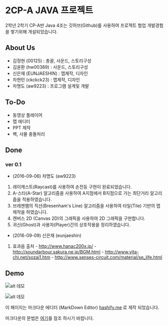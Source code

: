 # 2CP-A JAVA 프로젝트

2학년 2학기 CP-A반 Java 4조는 깃허브(Github)를 사용하여 프로젝트 협업 개발경험을 쌓기위해 개설되었습니다.

## About Us
 - 김정현 (00125) : 총괄, 사운드, 스토리구성
 - 김윤환 (hw00389) : 사운드, 스토리구성
 - 신은재 (EUNJAESHIN) : 맵제작, 디자인
 - 차현민 (ckckck23) : 맵제작, 디자인
 - 차명도 (aw9223) : 프로그램 설계및 개발

## To-Do
 - 동영상 플레이어
 - 맵 에디터
 - PPT 제작
 - 벽, 사물 충돌처리

## Done

### ver 0.1
 - (2016-09-06) 차명도 (aw9223)
  1. 레이캐스트(Raycast)를 사용하여 손전등 구현이 완료되었습니다.
  1. A-스타(A-Star) 알고리즘을 사용하여 A지점에서 B지점으로 가는 최단거리 알고리즘을 적용하였습니다.
  1. 브레젠햄의 직선(Bresenham's Line) 알고리즘을 사용하여 타일(Tile) 기반의 맵 제작을 하였습니다.
  1. 캔버스 2D (Canvas 2D)의 그래픽을 사용하여 2D 그래픽을 구현합니다.
  1. 귀신(Ghost)과 사용자(Player)간의 상호작용을 정리하였습니다.
 - (2016-09-09) 신은재 (eunjaeshin)
  1. 효과음 출처
    - http://www.hanac200x.jp/
    - http://soundarbour.sakura.ne.jp/BGM.html
    - http://www.vita-chi.net/sozai1.htm
    - http://www.senses-circuit.com/material/se_life.html

## Demo

![alt 데모](https://github.com/2016-yeung-jin-cpa/kr.ac.yeungjin.2cpa.java4/blob/master/demo/v0.2.gif?raw=true)

![alt 데모](https://github.com/2016-yeung-jin-cpa/kr.ac.yeungjin.2cpa.java4/blob/master/demo/v0.3.gif?raw=true)

이 페이지는 마크다운 에디터 (MarkDown Editor) [hashify.me](http://hashify.me/) 로 제작 되었습니다.

마크다운의 문법은 [여기](https://namu.wiki/w/%EB%A7%88%ED%81%AC%EB%8B%A4%EC%9A%B4#s-2)를 참조 하시기 바랍니다.


